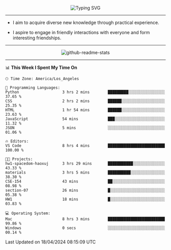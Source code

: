 <p align="center">
  <img src="https://readme-typing-svg.demolab.com?font=Fira+Code&weight=500&size=32&duration=2500&pause=1600&center=true&vCenter=true&random=false&width=1024&height=64&lines=Hi+there+%F0%9F%91%8B;I'm+delighted+you+could+make+it+here+%F0%9F%8E%89;I'm+Harry%2C+a+college+student+still+finding+my+way" alt="Typing SVG" />
</p>


---


- I aim to acquire diverse new knowledge through practical experience.

- I aspire to engage in friendly interactions with everyone and form interesting friendships.


---


<p align="center">
  <img src="https://github-readme-stats.vercel.app/api?username=Harry-Jing&show_icons=true" alt="github-readme-stats"/>
</p>


---

<!--START_SECTION:waka-->
📊 **This Week I Spent My Time On** 

```text
🕑︎ Time Zone: America/Los_Angeles

💬 Programming Languages: 
Python                   3 hrs 2 mins        █████████░░░░░░░░░░░░░░░░   37.65 % 
CSS                      2 hrs 2 mins        ██████░░░░░░░░░░░░░░░░░░░   25.35 % 
HTML                     1 hr 54 mins        ██████░░░░░░░░░░░░░░░░░░░   23.63 % 
JavaScript               54 mins             ███░░░░░░░░░░░░░░░░░░░░░░   11.32 % 
JSON                     5 mins              ░░░░░░░░░░░░░░░░░░░░░░░░░   01.06 % 

🔥 Editors: 
VS Code                  8 hrs 4 mins        █████████████████████████   100.00 % 

🐱‍💻 Projects: 
hw1-spacedom-haoxuj      3 hrs 29 mins       ███████████░░░░░░░░░░░░░░   43.33 % 
materials                3 hrs 5 mins        ██████████░░░░░░░░░░░░░░░   38.30 % 
CSE-154                  43 mins             ██░░░░░░░░░░░░░░░░░░░░░░░   08.98 % 
section-07               26 mins             █░░░░░░░░░░░░░░░░░░░░░░░░   05.38 % 
HW1                      18 mins             █░░░░░░░░░░░░░░░░░░░░░░░░   03.83 % 

💻 Operating System: 
Mac                      8 hrs 3 mins        █████████████████████████   99.86 % 
Windows                  0 secs              ░░░░░░░░░░░░░░░░░░░░░░░░░   00.14 % 
```


 Last Updated on 18/04/2024 08:15:09 UTC
<!--END_SECTION:waka-->
